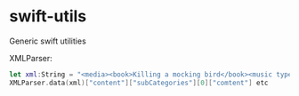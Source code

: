# swift-utils
Generic swift utilities


XMLParser:

```swift
let xml:String = "<media><book>Killing a mocking bird</book><music type=\"digital\">Mozzart</music><media>"
XMLParser.data(xml)["content"]["subCategories"][0]["comtent"] etc


```

